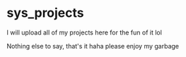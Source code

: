 # sys_projects
I will upload all of my projects here for the fun of it lol

Nothing else to say, that's it haha please enjoy my garbage
